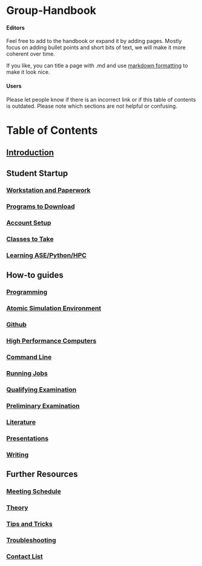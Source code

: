 # Group-Handbook

#### Editors
Feel free to add to the handbook or expand it by adding pages.
Mostly focus on adding bullet points and short bits of text, we will make it more coherent over time.

If you like, you can title a page with .md and use [markdown formatting](https://www.markdownguide.org/basic-syntax) to make it look nice.

#### Users
Please let people know if there is an incorrect link or if this table of contents is outdated. Please note which sections are not helpful or confusing.

# Table of Contents

## [Introduction](Introduction.md)

## Student Startup

### [Workstation and Paperwork](Workstation_and_Paperwork.md)

### [Programs to Download](Programs_to_Download.md)

### [Account Setup](Account_Setup.md)

### [Classes to Take](Classes_to_Take_.md)

### [Learning ASE/Python/HPC](Learning_ASE-Python-HPC.md)

## How-to guides

### [Programming](Programming.md)

### [Atomic Simulation Environment](Atomic_Simulation_Environment.md)

### [Github](Github.md)

### [High Performance Computers](High_Performance_Computers.md)

### [Command Line](Command_Line.md)

### [Running Jobs](Running_Jobs_.md)

### [Qualifying Examination](Qualifying_Examination.md)

### [Preliminary Examination](Preliminary_Examination.md)

### [Literature](Literature.md)

### [Presentations](Presentations.md)

### [Writing](Writing.md)

## Further Resources

### [Meeting Schedule](Meeting%20Schedule.md)

### [Theory](Theory.md)

### [Tips and Tricks](Tips_and_Tricks.md)

### [Troubleshooting](Troubleshooting.md)

### [Contact List](Contact_List.md)
